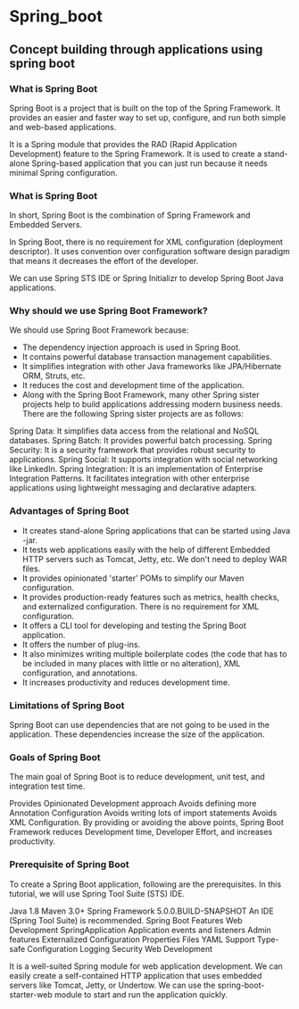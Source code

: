 # Spring_boot
## Concept building through applications using spring boot

### What is Spring Boot
Spring Boot is a project that is built on the top of the Spring Framework. It provides an easier and faster way to set up, configure, and run both simple and web-based applications.

It is a Spring module that provides the RAD (Rapid Application Development) feature to the Spring Framework. It is used to create a stand-alone Spring-based application that you can just run because it needs minimal Spring configuration.

### What is Spring Boot
In short, Spring Boot is the combination of Spring Framework and Embedded Servers.

In Spring Boot, there is no requirement for XML configuration (deployment descriptor). It uses convention over configuration software design paradigm that means it decreases the effort of the developer.

We can use Spring STS IDE or Spring Initializr to develop Spring Boot Java applications.

### Why should we use Spring Boot Framework?

We should use Spring Boot Framework because:

- The dependency injection approach is used in Spring Boot.
- It contains powerful database transaction management capabilities.
- It simplifies integration with other Java frameworks like JPA/Hibernate ORM, Struts, etc.
- It reduces the cost and development time of the application.
- Along with the Spring Boot Framework, many other Spring sister projects help to build applications addressing modern business needs. There are the following Spring sister projects are as follows:

Spring Data: It simplifies data access from the relational and NoSQL databases.
Spring Batch: It provides powerful batch processing.
Spring Security: It is a security framework that provides robust security to applications.
Spring Social: It supports integration with social networking like LinkedIn.
Spring Integration: It is an implementation of Enterprise Integration Patterns. It facilitates integration with other enterprise applications using lightweight messaging and declarative adapters.

### Advantages of Spring Boot
- It creates stand-alone Spring applications that can be started using Java -jar.
- It tests web applications easily with the help of different Embedded HTTP servers such as Tomcat, Jetty, etc. We don't need to deploy WAR files.
- It provides opinionated 'starter' POMs to simplify our Maven configuration.
- It provides production-ready features such as metrics, health checks, and externalized configuration.
  There is no requirement for XML configuration.
- It offers a CLI tool for developing and testing the Spring Boot application.
- It offers the number of plug-ins.
- It also minimizes writing multiple boilerplate codes (the code that has to be included in many places with little or no alteration), XML configuration, and annotations.
- It increases productivity and reduces development time.

### Limitations of Spring Boot
Spring Boot can use dependencies that are not going to be used in the application. These dependencies increase the size of the application.


### Goals of Spring Boot
The main goal of Spring Boot is to reduce development, unit test, and integration test time.

Provides Opinionated Development approach
Avoids defining more Annotation Configuration
Avoids writing lots of import statements
Avoids XML Configuration.
By providing or avoiding the above points, Spring Boot Framework reduces Development time, Developer Effort, and increases productivity.

### Prerequisite of Spring Boot
To create a Spring Boot application, following are the prerequisites. In this tutorial, we will use Spring Tool Suite (STS) IDE.

Java 1.8
Maven 3.0+
Spring Framework 5.0.0.BUILD-SNAPSHOT
An IDE (Spring Tool Suite) is recommended.
Spring Boot Features
Web Development
SpringApplication
Application events and listeners
Admin features
Externalized Configuration
Properties Files
YAML Support
Type-safe Configuration
Logging
Security
Web Development

It is a well-suited Spring module for web application development. We can easily create a self-contained HTTP application that uses embedded servers like Tomcat, Jetty, or Undertow. We can use the spring-boot-starter-web module to start and run the application quickly.
